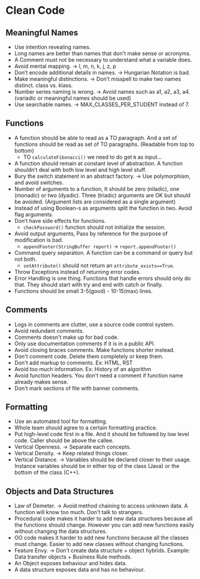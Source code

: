 # Clean Code 

## Meaningful Names

* Use intention revealing names. 
* Long names are better than names that don't make sense or acronyms.
* A Comment must not be necessary to understand what a variable does.
* Avoid mental mapping. &#x2192; l, m, n, k, j, z, p
* Don’t encode additional details in names. &#x2192; Hungarian Notation is bad.
* Make meaningful distinctions. &#x2192; Don't misspell to make two names distinct. class vs. klass.
* Number series naming is wrong. &#x2192; Avoid names such as a1, a2, a3, a4. (variadic or meaningful names should be used)
* Use searchable names. &#x2192; MAX_CLASSES_PER_STUDENT instead of 7.

## Functions

* A function should be able to read as a TO paragraph. And a set of functions should be read as set of TO paragraphs. (Readable from top to bottom)
    * TO `calculateFibonacci()` we need to do get `N` as input...
* A function should remain at constant level of abstraction. A function shouldn’t deal with both low level and high level stuff.
* Bury the switch statement in an abstract factory. &#x2192; Use polymorphism, and avoid switches.
* Number of arguments to a function, It should be zero (niladic), one (monadic) or two (dyadic). Three (triadic) arguments are OK but should be avoided. (Argument lists are considered as a single argument)
* Instead of using Boolean-s as arguments split the function in two. Avoid flag arguments.
* Don’t have side effects for functions. 
    * `checkPassword()` function should not initialize the session. 
* Avoid output arguments, Pass by reference for the purpose of modification is bad. 
    * `appendFooter(StringBuffer report)` &#x2192; `report.appendFooter()`
* Command query separation. A function can be a command or query but not both.
    * `setAttribute()` should not return an `attribute_exists==True`. 
* Throw Exceptions instead of returning error codes.
* Error Handling is one thing. Functions that handle errors should only do that. They should start with try and end with catch or finally. 
* Functions should be small 3-5(good) - 10-15(max) lines.

## Comments

* Logs in comments are clutter, use a source code control system.
* Avoid redundant comments. 
* Comments doesn't make up for bad code.
* Only use documentation comments if it is in a public API.
* Avoid closing braces comments. Make functions shorter instead.
* Don't comment code. Delete them completely or keep them.
* Don't add markup to comments. Ex: HTML, RST
* Avoid too much information. Ex: History of an algorithm
* Avoid function headers. You don't need a comment if function name already makes sense.
* Don't mark sections of file with banner comments.

## Formatting 

* Use an automated tool for formatting.
* Whole team should agree to a certain formatting practice.
* Put high-level code first in a file. And it should be followed by low level code. Caller should be above the callee.
* Vertical Openness. &#x2192; Separate each concepts.
* Vertical Density. &#x2192; Keep related things closer.
* Vertical Distance. &#x2192; Variables should be declared closer to their usage. Instance variables should be in either top of the class (Java) or the bottom of the class (C++).


##  Objects and Data Structures

* Law of Demeter. &#x2192; Avoid method chaining to access unknown data. A function will know too much. Don't talk to strangers.
* Procedural code makes it harder to add new data structures because all the functions should change. However you can add new functions easily without changing the data structures.
* OO code makes it harder to add new functions because all the classes must change. Easier to add new classes without changing functions.
* Feature Envy. &#x2192; Don't create data structure + object hybrids. Example: Data transfer objects + Business Rule methods.
* An Object exposes behaviour and hides data.
* A data structure exposes data and has no behaviour.



